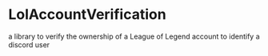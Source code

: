 # LolAccountVerification
a library to verify the ownership of a League of Legend account to identify a discord user
